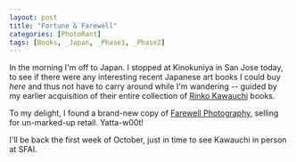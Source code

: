 ```yaml
---
layout: post
title: "Fortune & Farewell"
categories: [PhotoRant]
tags: [Books, _Japan, _Phase1, _Phase2]
---
```

In the morning I'm off to Japan. I stopped at Kinokuniya in San Jose today, to see if there were any interesting recent Japanese art books I could buy <i>here</i> and thus not have to carry around while I'm wandering -- guided by my earlier acquisition of their entire collection of <a href="http://www.abebooks.com/servlet/SearchResults?an=kawauchi&sts=t&tn=cui+cui&x=0&y=0">Rinko Kawauchi</a> books.

To my delight, I found a brand-new copy of <a href="http://www.abebooks.com/servlet/SearchResults?sts=t&tn=farewell+photography&x=0&y=0">Farewell Photography,</a> selling for un-marked-up retail. Yatta-w00t!

I'll be back the first week of October, just in time to see Kawauchi in person at SFAI.

